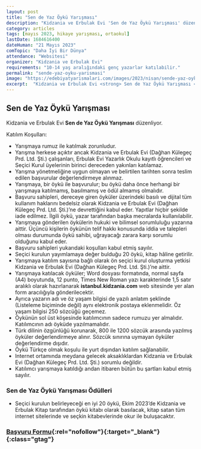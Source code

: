 ```yaml
---
layout: post
title: "Sen de Yaz Öykü Yarışması"
description: "Kidzania ve Erbulak Evi 'Sen de Yaz Öykü Yarışması' düzenliyor."
category: articles
tags: [mayıs 2023, hikaye yarışması, ortaokul]
lastDate: 1684616400
dateHuman: "21 Mayıs 2023"
comTopic: "Daha İyi Bir Dünya"
attendance: "Websitesi"
organizer: "Kidzania ve Erbulak Evi"
requirements: "10-14 yaş aralığındaki genç yazarlar katılabilir."
permalink: "sende-yaz-oyku-yarismasi"
image: "https://edebiyatyarismalari.com/images/2023/nisan/sende-yaz-oyku-yarismasi.jpg"
excerpt:  "Kidzania ve Erbulak Evi <strong> Sen de Yaz Öykü Yarışması </strong> düzenliyor."
---
```


## Sen de Yaz Öykü Yarışması
Kidzania ve Erbulak Evi **Sen de Yaz Öykü Yarışması** düzenliyor.  

Katılım Koşulları:
- Yarışmaya rumuz ile katılmak zorunludur. 
- Yarışma herkese açıktır ancak Kidzania ve Erbulak Evi (Dağhan Külegeç Prd. Ltd. Şti.) çalışanları, Erbulak Evi Yazarlık Okulu kayıtlı öğrencileri ve Seçici Kurul üyelerinin birinci dereceden yakınları katılamaz.
- Yarışma yönetmeliğine uygun olmayan ve belirtilen tarihten sonra teslim edilen başvurular değerlendirmeye alınmaz.
- Yarışmaya, bir öykü ile başvurulur; bu öykü daha önce herhangi bir yarışmaya katılmamış, basılmamış ve ödül almamış olmalıdır.
- Başvuru sahipleri, dereceye giren öyküler üzerindeki basılı ve dijital tüm kullanım haklarını bedelsiz olarak Kidzania ve Erbulak Evi (Dağhan Külegeç Prd. Ltd. Şti.)’ne devrettiğini kabul eder. Yapıtlar hiçbir şekilde iade edilmez. İlgili öykü, yazar tarafından başka mecralarda kullanılabilir.
- Yarışmaya gönderilen öykülerin hukuki ve bilimsel sorumluluğu yazarına aittir. Üçüncü kişilerin öykünün telif hakkı konusunda iddia ve talepleri olması durumunda öykü sahibi, uğrayacağı zarara karşı sorumlu olduğunu kabul eder.
- Başvuru sahipleri yukarıdaki koşulları kabul etmiş sayılır.
- Seçici kurulun yayımlamaya değer bulduğu 20 öykü, kitap hâline getirilir.
- Yarışmaya katılım sayısına bağlı olarak ön seçici kurul oluşturma yetkisi Kidzania ve Erbulak Evi (Dağhan Külegeç Prd. Ltd. Şti.)’ne aittir.
- Yarışmaya katılacak öyküler; Word dosyası formatında, normal sayfa (A4) boyutunda, 12 punto, Times New Roman yazı karakterinde 1,5 satır aralıklı olarak hazırlanarak **istanbul.kidzania.com** web sitesinde yer alan form aracılığıyla gönderilecektir.
- Ayrıca yazarın adı ve öz yaşam bilgisi de yazılı anlatım şeklinde (Listeleme biçiminde değil) aynı elektronik postaya eklenmelidir. Öz yaşam bilgisi 250 sözcüğü geçemez.
- Öykünün sol üst köşesinde katılımcının sadece rumuzu yer almalıdır. Katılımcının adı öyküde yazılmamalıdır.
- Türk dilinin özgünlüğü korunarak, 800 ile 1200 sözcük arasında yazılmış öyküler değerlendirmeye alınır. Sözcük sınırına uymayan öyküler değerlendirme dışıdır.
- Öykü Türkçe olmak koşulu ile yurt dışından katılım sağlanabilir.
- Internet ortamında meydana gelecek aksaklıklardan Kidzania ve Erbulak Evi (Dağhan Külegeç Prd. Ltd. Şti.) sorumlu değildir.
- Katılımcı yarışmaya katıldığı andan itibaren bütün bu şartları kabul etmiş sayılır.


### Sen de Yaz Öykü Yarışması Ödülleri
- Seçici kurulun belirleyeceği en iyi 20 öykü, Ekim 2023’de Kidzania ve Erbulak Kitap tarafından öykü kitabı olarak basılacak, kitap satan tüm internet sitelerinde ve seçkin kitabevlerinde okur ile buluşacaktır.


### [Başvuru Formu](https://istanbul.kidzania.com/sen-de-yaz/?ref=edebiyatyarismalari.com){:rel="nofollow"}{:target="_blank"}{:class="gtag"}